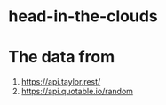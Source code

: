 # head-in-the-clouds  
# The data from   
1. https://api.taylor.rest/  
2. https://api.quotable.io/random  
